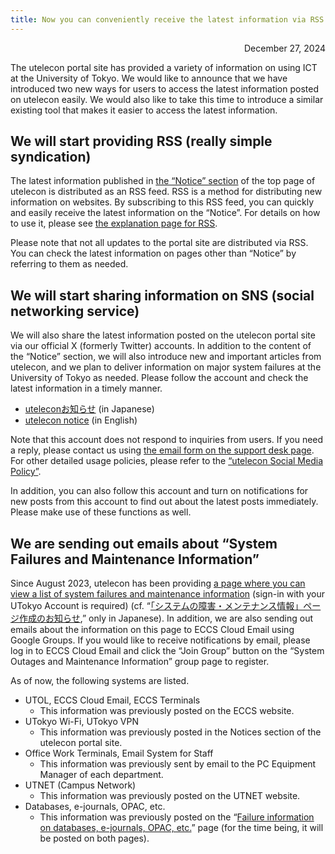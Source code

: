```yaml
---
title: Now you can conveniently receive the latest information via RSS and SNS (X; formerly Twitter)
---
```

<div style="text-align: right;">December 27, 2024</div>

The utelecon portal site has provided a variety of information on using ICT at the University of Tokyo. We would like to announce that we have introduced two new ways for users to access the latest information posted on utelecon easily. We would also like to take this time to introduce a similar existing tool that makes it easier to access the latest information.

## We will start providing RSS (really simple syndication)

The latest information published in [the “Notice” section](/en/#notice) of the top page of utelecon is distributed as an RSS feed. RSS is a method for distributing new information on websites. By subscribing to this RSS feed, you can quickly and easily receive the latest information on the “Notice”. For details on how to use it, please see [the explanation page for RSS](/en/notice/rss).

Please note that not all updates to the portal site are distributed via RSS. You can check the latest information on pages other than “Notice” by referring to them as needed.

## We will start sharing information on SNS (social networking service)

We will also share the latest information posted on the utelecon portal site via our official X (formerly Twitter) accounts. In addition to the content of the “Notice” section, we will also introduce new and important articles from utelecon, and we plan to deliver information on major system failures at the University of Tokyo as needed. Please follow the account and check the latest information in a timely manner.

- [uteleconお知らせ](https://x.com/utelecon_pr) (in Japanese)
- [utelecon notice](https://x.com/utelecon_pr_en) (in English)

Note that this account does not respond to inquiries from users. If you need a reply, please contact us using [the email form on the support desk page](/en/support/#email-form). For other detailed usage policies, please refer to the [“utelecon Social Media Policy”](/docs/sns-policy).

In addition, you can also follow this account and turn on notifications for new posts from this account to find out about the latest posts immediately. Please make use of these functions as well.

## We are sending out emails about “System Failures and Maintenance Information”

Since August 2023, utelecon has been providing [a page where you can view a list of system failures and maintenance information](https://univtokyo.sharepoint.com/sites/utokyoaccount/SitePages/en/service-status.aspx) (sign-in with your UTokyo Account is required) (cf. “[「システムの障害・メンテナンス情報」ページ作成のお知らせ](/notice/2023/08-service-status),” only in Japanese). In addition, we are also sending out emails about the information on this page to ECCS Cloud Email using Google Groups. If you would like to receive notifications by email, please log in to ECCS Cloud Email and click the “Join Group” button on the “System Outages and Maintenance Information” group page to register.

As of now, the following systems are listed.

- UTOL, ECCS Cloud Email, ECCS Terminals
  - This information was previously posted on the ECCS website.
- UTokyo Wi-Fi, UTokyo VPN
  - This information was previously posted in the Notices section of the utelecon portal site.
- Office Work Terminals, Email System for Staff
  - This information was previously sent by email to the PC Equipment Manager of each department.
- UTNET (Campus Network)
  - This information was previously posted on the UTNET website.
- Databases, e-journals, OPAC, etc.
  - This information was previously posted on the “[Failure information on databases, e-journals, OPAC, etc.](https://www.lib.u-tokyo.ac.jp/en/library/literacy/user-guide/servicestatus)” page (for the time being, it will be posted on both pages).
